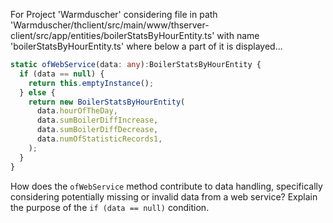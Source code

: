 For Project 'Warmduscher' considering file in path 'Warmduscher/thclient/src/main/www/thserver-client/src/app/entities/boilerStatsByHourEntity.ts' with name 'boilerStatsByHourEntity.ts' where below a part of it is displayed... 

```typescript
static ofWebService(data: any):BoilerStatsByHourEntity {
  if (data == null) {
    return this.emptyInstance();
  } else {
    return new BoilerStatsByHourEntity(
      data.hourOfTheDay,
      data.sumBoilerDiffIncrease,
      data.sumBoilerDiffDecrease,
      data.numOfStatisticRecords1,
    );
  }
}
```

How does the `ofWebService` method contribute to data handling, specifically considering potentially missing or invalid data from a web service? Explain the purpose of the `if (data == null)` condition.